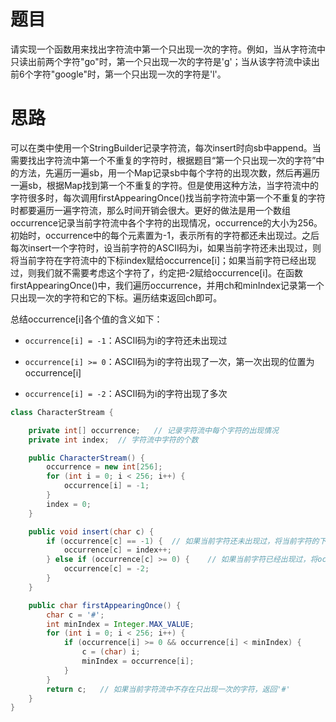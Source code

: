 # 题目

请实现一个函数用来找出字符流中第一个只出现一次的字符。例如，当从字符流中只读出前两个字符"go"时，第一个只出现一次的字符是'g'；当从该字符流中读出前6个字符"google"时，第一个只出现一次的字符是'l'。

# 思路

可以在类中使用一个StringBuilder记录字符流，每次insert时向sb中append。当需要找出字符流中第一个不重复的字符时，根据题目“第一个只出现一次的字符”中的方法，先遍历一遍sb，用一个Map记录sb中每个字符的出现次数，然后再遍历一遍sb，根据Map找到第一个不重复的字符。但是使用这种方法，当字符流中的字符很多时，每次调用firstAppearingOnce()找当前字符流中第一个不重复的字符时都要遍历一遍字符流，那么时间开销会很大。更好的做法是用一个数组occurrence记录当前字符流中各个字符的出现情况，occurrence的大小为256。初始时，occurrence中的每个元素置为-1，表示所有的字符都还未出现过。之后每次insert一个字符时，设当前字符的ASCII码为i，如果当前字符还未出现过，则将当前字符在字符流中的下标index赋给occurrence[i]；如果当前字符已经出现过，则我们就不需要考虑这个字符了，约定把-2赋给occurrence[i]。在函数firstAppearingOnce()中，我们遍历occurrence，并用ch和minIndex记录第一个只出现一次的字符和它的下标。遍历结束返回ch即可。

总结occurrence[i]各个值的含义如下：

* `occurrence[i] = -1`：ASCII码为i的字符还未出现过

* `occurrence[i] >= 0`：ASCII码为i的字符出现了一次，第一次出现的位置为occurrence[i]

* `occurrence[i] = -2`：ASCII码为i的字符出现了多次

```java
class CharacterStream {

    private int[] occurrence;	// 记录字符流中每个字符的出现情况
    private int index;	// 字符流中字符的个数

    public CharacterStream() {
        occurrence = new int[256];
        for (int i = 0; i < 256; i++) {
            occurrence[i] = -1;
        }
        index = 0;
    }

    public void insert(char c) {
        if (occurrence[c] == -1) {	// 如果当前字符还未出现过，将当前字符的下标赋给occurrence[c]
            occurrence[c] = index++;
        } else if (occurrence[c] >= 0) {	// 如果当前字符已经出现过，将occurrence[c]赋为-2
            occurrence[c] = -2;
        }
    }

    public char firstAppearingOnce() {
        char c = '#';
        int minIndex = Integer.MAX_VALUE;
        for (int i = 0; i < 256; i++) {
            if (occurrence[i] >= 0 && occurrence[i] < minIndex) {
                c = (char) i;
                minIndex = occurrence[i];
            }
        }
        return c;	// 如果当前字符流中不存在只出现一次的字符，返回'#'
    }
}
```

